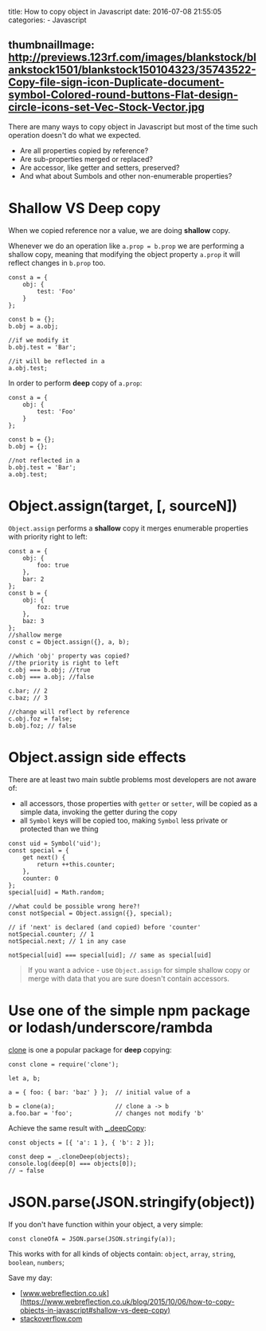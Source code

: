 title: How to copy object in Javascript
date: 2016-07-08 21:55:05
categories:
    - Javascript
    
thumbnailImage: http://previews.123rf.com/images/blankstock/blankstock1501/blankstock150104323/35743522-Copy-file-sign-icon-Duplicate-document-symbol-Colored-round-buttons-Flat-design-circle-icons-set-Vec-Stock-Vector.jpg
---

There are many ways to copy object in Javascript but most of the time such operation doesn't do what we expected.

* Are all properties copied by reference? 
* Are sub-properties merged or replaced? 
* Are accessor, like getter and setters, preserved? 
* And what about Sumbols and other non-enumerable properties?

<!--more-->
<!--toc-->

# Shallow VS Deep copy

When we copied reference nor a value, we are doing **shallow** copy.
 
Whenever we do an operation like `a.prop = b.prop` we are performing a shallow copy, meaning that modifying the object property `a.prop` it will reflect changes in `b.prop` too.
 
```
const a = { 
    obj: {
        test: 'Foo'
    }
};

const b = {};
b.obj = a.obj;

//if we modify it
b.obj.test = 'Bar';

//it will be reflected in a 
a.obj.test;
```

In order to perform **deep** copy of `a.prop`:

```
const a = { 
    obj: {
        test: 'Foo'
    }
};

const b = {};
b.obj = {};

//not reflected in a
b.obj.test = 'Bar';
a.obj.test;
```

# Object.assign(target, [, sourceN])

`Object.assign` performs a **shallow** copy it merges enumerable properties with priority right to left:

```
const a = {
    obj: {
        foo: true
    },
    bar: 2
};
const b = {
    obj: {
        foz: true
    },
    baz: 3
};
//shallow merge
const c = Object.assign({}, a, b);

//which 'obj' property was copied?
//the priority is right to left
c.obj === b.obj; //true
c.obj === a.obj; //false

c.bar; // 2
c.baz; // 3

//change will reflect by reference
c.obj.foz = false;
b.obj.foz; // false
```

# Object.assign side effects

There are at least two main subtle problems most developers are not aware of:

* all accessors, those properties with `getter` or `setter`, will be copied as a simple data, invoking the getter 
during the copy
* all `Symbol` keys will be copied too, making `Symbol` less private or protected than we thing

```
const uid = Symbol('uid');
const special = {
    get next() {
        return ++this.counter;
    },
    counter: 0
};
special[uid] = Math.random;

//what could be possible wrong here?!
const notSpecial = Object.assign({}, special);

// if 'next' is declared (and copied) before 'counter'
notSpecial.counter; // 1
notSpecial.next; // 1 in any case

notSpecial[uid] === special[uid]; // same as special[uid]
```

> If you want a advice -  use `Object.assign` for simple shallow copy or merge with data that you are sure 
doesn't contain accessors.

# Use one of the simple npm package or lodash/underscore/rambda

[clone](https://www.npmjs.com/package/clone) is one a popular package for **deep** copying:

```
const clone = require('clone');
 
let a, b;
 
a = { foo: { bar: 'baz' } };  // initial value of a 
 
b = clone(a);                 // clone a -> b 
a.foo.bar = 'foo';            // changes not modify 'b'
```

Achieve the same result with [_.deepCopy](https://lodash.com/docs#cloneDeep):

```
const objects = [{ 'a': 1 }, { 'b': 2 }];

const deep = _.cloneDeep(objects);
console.log(deep[0] === objects[0]);
// → false
```

# JSON.parse(JSON.stringify(object))

If you don't have function within your object, a very simple:

```
const cloneOfA = JSON.parse(JSON.stringify(a));
```

This works with for all kinds of objects contain: `object`, `array`, `string`, `boolean`, `numbers`;

Save my day:

* [www.webreflection.co.uk](https://www.webreflection.co.uk/blog/2015/10/06/how-to-copy-objects-in-javascript#shallow-vs-deep-copy)
* [stackoverflow.com](http://stackoverflow.com/questions/122102/what-is-the-most-efficient-way-to-clone-an-object)